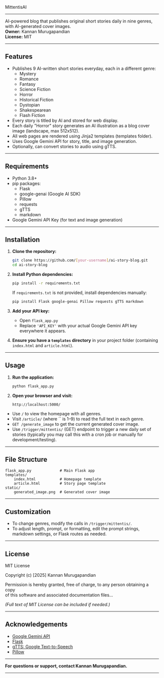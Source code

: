 MittentisAI
***

AI-powered blog that publishes original short stories daily in nine genres, with AI-generated cover images.  
**Owner:** Kannan Murugapandian  
**License:** MIT

***

## Features

- Publishes 9 AI-written short stories everyday, each in a different genre:
  - Mystery
  - Romance
  - Fantasy
  - Science Fiction
  - Horror
  - Historical Fiction
  - Dystopian
  - Shakespearean
  - Flash Fiction
- Every story is titled by AI and stored for web display.
- Each daily "Horror" story generates an AI illustration as a blog cover image (landscape, max 512x512).
- All web pages are rendered using Jinja2 templates (templates folder).
- Uses Google Gemini API for story, title, and image generation.
- Optionally, can convert stories to audio using gTTS.

***

## Requirements

- Python 3.8+
- pip packages:
  - Flask
  - google-genai (Google AI SDK)
  - Pillow
  - requests
  - gTTS
  - markdown
- Google Gemini API Key (for text and image generation)

***

## Installation

1. **Clone the repository:**
   ```bash
   git clone https://github.com/[your-username]/ai-story-blog.git
   cd ai-story-blog
   ```
2. **Install Python dependencies:**
   ```bash
   pip install -r requirements.txt
   ```
   If `requirements.txt` is not provided, install dependencies manually:
   ```bash
   pip install Flask google-genai Pillow requests gTTS markdown
   ```

3. **Add your API key:**
   - Open `flask_app.py`
   - Replace `'API_KEY'` with your actual Google Gemini API key everywhere it appears.

4. **Ensure you have a `templates` directory** in your project folder (containing `index.html` and `article.html`).

***

## Usage

1. **Run the application:**
   ```bash
   python flask_app.py
   ```
2. **Open your browser and visit:**
   ```
   http://localhost:5000/
   ```

- Use `/` to view the homepage with all genres.
- Visit `/article/` (where `` is 1–9) to read the full text in each genre.
- `GET /generate_image` to get the current generated cover image.
- Use `/trigger/mittentis/` (GET) endpoint to trigger a new daily set of stories (typically you may call this with a cron job or manually for development/testing).

***

## File Structure

```
flask_app.py             # Main Flask app
templates/
    index.html           # Homepage template
    article.html         # Story page template
static/
    generated_image.png  # Generated cover image
```

***

## Customization

- To change genres, modify the calls in `/trigger/mittentis/`.
- To adjust length, prompt, or formatting, edit the prompt strings, markdown settings, or Flask routes as needed.

***

## License

MIT License

Copyright (c) [2025] Kannan Murugapandian

Permission is hereby granted, free of charge, to any person obtaining a copy  
of this software and associated documentation files...

*(Full text of MIT License can be included if needed.)*

***

## Acknowledgements

- [Google Gemini API](https://ai.google.dev/)
- [Flask](https://flask.palletsprojects.com/)
- [gTTS: Google Text-to-Speech](https://pypi.org/project/gTTS/)
- [Pillow](https://pillow.readthedocs.io/)

***

**For questions or support, contact Kannan Murugapandian.**

***
